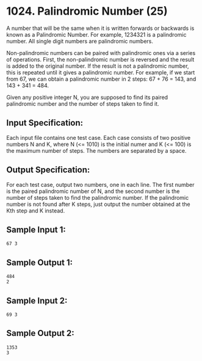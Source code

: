 # 1024. Palindromic Number (25)

A number that will be the same when it is written forwards or backwards is known as a Palindromic Number. For example, 1234321 is a palindromic number. All single digit numbers are palindromic numbers.  
  
Non-palindromic numbers can be paired with palindromic ones via a series of operations. First, the non-palindromic number is reversed and the result is added to the original number. If the result is not a palindromic number, this is repeated until it gives a palindromic number. For example, if we start from 67, we can obtain a palindromic number in 2 steps: 67 + 76 = 143, and 143 + 341 = 484.  
  
Given any positive integer N, you are supposed to find its paired palindromic number and the number of steps taken to find it.  

## Input Specification:

Each input file contains one test case. Each case consists of two positive numbers N and K, where N (<= 1010) is the initial numer and K (<= 100) is the maximum number of steps. The numbers are separated by a space.

## Output Specification:

For each test case, output two numbers, one in each line. The first number is the paired palindromic number of N, and the second number is the number of steps taken to find the palindromic number. If the palindromic number is not found after K steps, just output the number obtained at the Kth step and K instead.

## Sample Input 1:

```
67 3
```

## Sample Output 1:

```
484
2
```

## Sample Input 2:

```
69 3
```

## Sample Output 2:

```
1353
3
```
